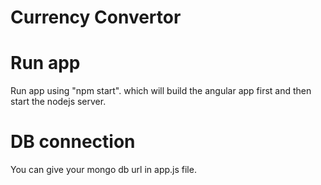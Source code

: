 # Currency Convertor

# Run app 
Run app using "npm start". which will build the angular app first and then start the nodejs server.

# DB connection
You can give your mongo db url in app.js file.













